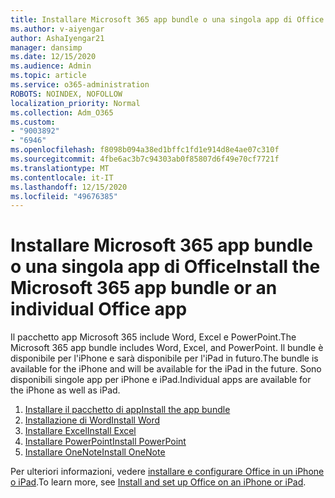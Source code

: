 ```yaml
---
title: Installare Microsoft 365 app bundle o una singola app di Office
ms.author: v-aiyengar
author: AshaIyengar21
manager: dansimp
ms.date: 12/15/2020
ms.audience: Admin
ms.topic: article
ms.service: o365-administration
ROBOTS: NOINDEX, NOFOLLOW
localization_priority: Normal
ms.collection: Adm_O365
ms.custom:
- "9003892"
- "6946"
ms.openlocfilehash: f8098b094a38ed1bffc1fd1e914d8e4ae07c310f
ms.sourcegitcommit: 4fbe6ac3b7c94303ab0f85807d6f49e70cf7721f
ms.translationtype: MT
ms.contentlocale: it-IT
ms.lasthandoff: 12/15/2020
ms.locfileid: "49676385"
---
```

# <a name="install-the-microsoft-365-app-bundle-or-an-individual-office-app"></a><span data-ttu-id="2e36c-102">Installare Microsoft 365 app bundle o una singola app di Office</span><span class="sxs-lookup"><span data-stu-id="2e36c-102">Install the Microsoft 365 app bundle or an individual Office app</span></span>

<span data-ttu-id="2e36c-103">Il pacchetto app Microsoft 365 include Word, Excel e PowerPoint.</span><span class="sxs-lookup"><span data-stu-id="2e36c-103">The Microsoft 365 app bundle includes Word, Excel, and PowerPoint.</span></span> <span data-ttu-id="2e36c-104">Il bundle è disponibile per l'iPhone e sarà disponibile per l'iPad in futuro.</span><span class="sxs-lookup"><span data-stu-id="2e36c-104">The bundle is available for the iPhone and will be available for the iPad in the future.</span></span> <span data-ttu-id="2e36c-105">Sono disponibili singole app per iPhone e iPad.</span><span class="sxs-lookup"><span data-stu-id="2e36c-105">Individual apps are available for the iPhone as well as iPad.</span></span>

1. [<span data-ttu-id="2e36c-106">Installare il pacchetto di app</span><span class="sxs-lookup"><span data-stu-id="2e36c-106">Install the app bundle</span></span>](https://go.microsoft.com/fwlink/?linkid=2136762)
1. [<span data-ttu-id="2e36c-107">Installazione di Word</span><span class="sxs-lookup"><span data-stu-id="2e36c-107">Install Word</span></span>](https://go.microsoft.com/fwlink/?linkid=2136974)
1. [<span data-ttu-id="2e36c-108">Installare Excel</span><span class="sxs-lookup"><span data-stu-id="2e36c-108">Install Excel</span></span>](https://go.microsoft.com/fwlink/?linkid=2136975)
1. [<span data-ttu-id="2e36c-109">Installare PowerPoint</span><span class="sxs-lookup"><span data-stu-id="2e36c-109">Install PowerPoint</span></span>](https://go.microsoft.com/fwlink/?linkid=2136882)
1. [<span data-ttu-id="2e36c-110">Installare OneNote</span><span class="sxs-lookup"><span data-stu-id="2e36c-110">Install OneNote</span></span>](https://go.microsoft.com/fwlink/?linkid=2136883)

<span data-ttu-id="2e36c-111">Per ulteriori informazioni, vedere [installare e configurare Office in un iPhone o iPad](https://go.microsoft.com/fwlink/?linkid=2135560).</span><span class="sxs-lookup"><span data-stu-id="2e36c-111">To learn more, see [Install and set up Office on an iPhone or iPad](https://go.microsoft.com/fwlink/?linkid=2135560).</span></span>
